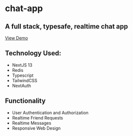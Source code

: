 # chat-app

## A full stack, typesafe, realtime chat app

<a href="https://chat-app-woad-gamma.vercel.app/" rel="noopener noreferrer" target="\_blank">View Demo</a>

## Technology Used:

- NextJS 13
- Redis
- Typescript
- TailwindCSS
- NextAuth

## Functionality

- User Authentication and Authorization
- Realtime Friend Requests
- Realtime Messages
- Responsive Web Design